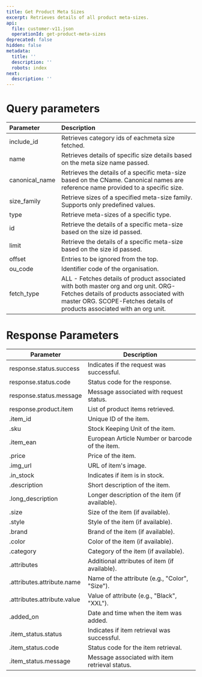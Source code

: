 ```yaml
---
title: Get Product Meta Sizes
excerpt: Retrieves details of all product meta-sizes.
api:
  file: customer-v11.json
  operationId: get-product-meta-sizes
deprecated: false
hidden: false
metadata:
  title: ''
  description: ''
  robots: index
next:
  description: ''
---
```

# Query parameters

| Parameter       | Description                                                                                                                                                                                               |
| :-------------- | :-------------------------------------------------------------------------------------------------------------------------------------------------------------------------------------------------------- |
| include\_id     | Retrieves category ids of eachmeta  size fetched.                                                                                                                                                         |
| name            | Retrieves details of specific size details based on the meta size name passed.                                                                                                                            |
| canonical\_name | Retrieves the details of a specific meta-size based on the CName. Canonical names are reference name provided to a specific size.                                                                         |
| size\_family    | Retrieve sizes of a specified meta-size family. Supports only predefined values.                                                                                                                          |
| type            | Retrieve meta-sizes of a specific type.                                                                                                                                                                   |
| id              | Retrieve the details of a specific meta-size based on the size id passed.                                                                                                                                 |
| limit           | Retrieve the details of a specific meta-size based on the size id passed.                                                                                                                                 |
| offset          | Entries to be ignored from the top.                                                                                                                                                                       |
| ou\_code        | Identifier code of the organisation.                                                                                                                                                                      |
| fetch\_type     | ALL - Fetches details of product associated with both master org and org unit. ORG-Fetches details of products associated with master ORG. SCOPE-Fetches details of products associated with an org unit. |

# Response Parameters

| Parameter                   | Description                                     |
| --------------------------- | ----------------------------------------------- |
| response.status.success     | Indicates if the request was successful.        |
| response.status.code        | Status code for the response.                   |
| response.status.message     | Message associated with request status.         |
| response.product.item       | List of product items retrieved.                |
| .item\_id                   | Unique ID of the item.                          |
| .sku                        | Stock Keeping Unit of the item.                 |
| .item\_ean                  | European Article Number or barcode of the item. |
| .price                      | Price of the item.                              |
| .img\_url                   | URL of item's image.                            |
| .in\_stock                  | Indicates if item is in stock.                  |
| .description                | Short description of the item.                  |
| .long\_description          | Longer description of the item (if available).  |
| .size                       | Size of the item (if available).                |
| .style                      | Style of the item (if available).               |
| .brand                      | Brand of the item (if available).               |
| .color                      | Color of the item (if available).               |
| .category                   | Category of the item (if available).            |
| .attributes                 | Additional attributes of item (if available).   |
| .attributes.attribute.name  | Name of the attribute (e.g., "Color", "Size").  |
| .attributes.attribute.value | Value of attribute (e.g., "Black", "XXL").      |
| .added\_on                  | Date and time when the item was added.          |
| .item\_status.status        | Indicates if item retrieval was successful.     |
| .item\_status.code          | Status code for the item retrieval.             |
| .item\_status.message       | Message associated with item retrieval status.  |